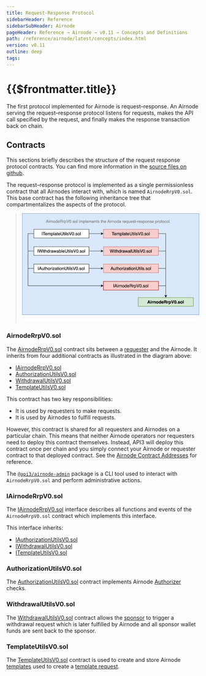 ```yaml
---
title: Request-Response Protocol
sidebarHeader: Reference
sidebarSubHeader: Airnode
pageHeader: Reference → Airnode → v0.11 → Concepts and Definitions
path: /reference/airnode/latest/concepts/index.html
version: v0.11
outline: deep
tags:
---
```


<VersionWarning/>

<PageHeader/>

<SearchHighlight/>

<FlexStartTag/>

# {{$frontmatter.title}}

The first protocol implemented for Airnode is request–response. An Airnode
serving the request–response protocol listens for requests, makes the API call
specified by the request, and finally makes the response transaction back on
chain.

## Contracts

This sections briefly describes the structure of the request response protocol
contracts. You can find more information in the
[source files on github](https://github.com/api3dao/airnode/tree/v0.11/packages/airnode-protocol/contracts/rrp).

The request–response protocol is implemented as a single permissionless contract
that all Airnodes interact with, which is named `AirnodeRrpV0.sol`. This base
contract has the following inheritance tree that compartmentalizes the aspects
of the protocol.

> <img src="../assets/images/RRP-protocol-contracts.png" width="650px"/>

### AirnodeRrpV0.sol

The
[AirnodeRrpV0.sol<ExternalLinkImage/>](https://github.com/api3dao/airnode/blob/v0.11/packages/airnode-protocol/contracts/rrp/AirnodeRrpV0.sol)
contract sits between a
[requester](/reference/airnode/latest/concepts/requester.md) and the Airnode. It
inherits from four additional contracts as illustrated in the diagram above:

- [IAirnodeRrpV0.sol](/reference/airnode/latest/concepts/index.md#iairnoderrpv0-sol)
- [AuthorizationUtilsV0.sol](/reference/airnode/latest/concepts/index.md#authorizationutilsv0-sol)
- [WithdrawalUtilsV0.sol](/reference/airnode/latest/concepts/index.md#withdrawalutilsv0-sol)
- [TemplateUtilsV0.sol](/reference/airnode/latest/concepts/index.md#templateutilsv0-sol)

This contract has two key responsibilities:

- It is used by requesters to make requests.
- It is used by Airnodes to fulfill requests.

However, this contract is shared for all requesters and Airnodes on a particular
chain. This means that neither Airnode operators nor requesters need to deploy
this contract themselves. Instead, API3 will deploy this contract once per chain
and you simply connect your Airnode or requester contract to that deployed
contract. See the [Airnode Contract Addresses](/reference/airnode/latest/) for
reference.

The [`@api3/airnode-admin`](/reference/airnode/latest/packages/admin-cli.md)
package is a CLI tool used to interact with `AirnodeRrpV0.sol` and perform
administrative actions.

### IAirnodeRrpV0.sol

The
[IAirnodeRrpV0.sol<ExternalLinkImage/>](https://github.com/api3dao/airnode/blob/v0.11/packages/airnode-protocol/contracts/rrp/interfaces/IAirnodeRrpV0.sol)
interface describes all functions and events of the `AirnodeRrpV0.sol` contract
which implements this interface.

This interface inherits:

- [IAuthorizationUtilsV0.sol<ExternalLinkImage/>](https://github.com/api3dao/airnode/blob/v0.11/packages/airnode-protocol/contracts/rrp/interfaces/IAuthorizationUtilsV0.sol)
- [IWithdrawalUtilsV0.sol<ExternalLinkImage/>](https://github.com/api3dao/airnode/blob/v0.11/packages/airnode-protocol/contracts/rrp/interfaces/IWithdrawalUtilsV0.sol)
- [ITemplateUtilsV0.sol<ExternalLinkImage/>](https://github.com/api3dao/airnode/blob/v0.11/packages/airnode-protocol/contracts/rrp/interfaces/ITemplateUtilsV0.sol)

### AuthorizationUtilsV0.sol

The
[AuthorizationUtilsV0.sol<ExternalLinkImage/>](https://github.com/api3dao/airnode/blob/v0.11/packages/airnode-protocol/contracts/rrp/AuthorizationUtilsV0.sol)
contract implements Airnode
[Authorizer](/reference/airnode/latest/concepts/authorizers.md) checks.

### WithdrawalUtilsV0.sol

The
[WithdrawalUtilsV0.sol<ExternalLinkImage/>](https://github.com/api3dao/airnode/blob/v0.11/packages/airnode-protocol/contracts/rrp/WithdrawalUtilsV0.sol)
contract allows the [sponsor](/reference/airnode/latest/concepts/sponsor.md) to
trigger a withdrawal request which is later fulfilled by Airnode and all sponsor
wallet funds are sent back to the sponsor.

### TemplateUtilsV0.sol

The
[TemplateUtilsV0.sol<ExternalLinkImage/>](https://github.com/api3dao/airnode/blob/v0.11/packages/airnode-protocol/contracts/rrp/TemplateUtilsV0.sol)
contract is used to create and store Airnode
[templates](/reference/airnode/latest/concepts/template.md) used to create a
[template request](/reference/airnode/latest/concepts/request.md#template-request).

<FlexEndTag/>

